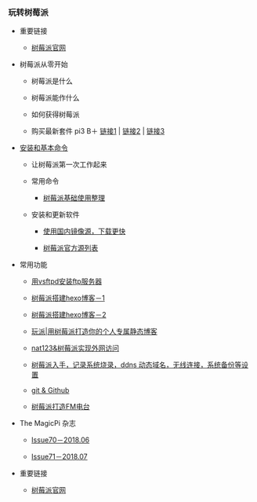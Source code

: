 ### 玩转树莓派

+ 重要链接

    + [树莓派官网](https://www.raspberrypi.org/)   
    
+ 树莓派从零开始

    + 树莓派是什么
  
    + 树莓派能作什么
  
    + 如何获得树莓派
  
    + 购买最新套件 pi3 B＋ [链接1](https://item.taobao.com/item.htm?spm=0.7095261.0.0.29491debwhELXl&id=565703159178&src=raspberrypi) | [链接2](https://item.taobao.com/item.htm?spm=a1z10.1-c.w4004-17579621303.18.68e52d28OXMtCt&id=558354832128&src=raspberrypi) | [链接3](https://item.taobao.com/item.htm?id=527576110046&src=raspberrypi)  
  

+ [安装和基本命令](MasterRaspberryPi.md)
    
    + 让树莓派第一次工作起来
    
    + 常用命令
    
        + [树莓派基础使用整理](https://blog.csdn.net/tiankongtiankong01/article/details/53856868/)
    
    + 安装和更新软件
    
        + [使用国内镜像源，下载更快](https://blog.csdn.net/sanguo112/article/details/71603438) 
    
        + [树莓派官方源列表](http://www.raspbian.org/RaspbianMirrors)

+ 常用功能
  
  + [用vsftpd安装ftp服务器](https://blog.csdn.net/c80486/article/details/8460854)
  
  + [树莓派搭建hexo博客－1](https://www.cnblogs.com/imapla/p/5532985.html)
  
  + [树莓派搭建hexo博客－2](https://www.cnblogs.com/imapla/p/5532991.html)
  
  + [玩派|用树莓派打造你的个人专属静态博客](http://www.21ic.com/evm/trick/201604/673043.htm)
  
  + [nat123&树莓派实现外网访问](https://blog.csdn.net/u012649162/article/details/53525066)

  + [树莓派入手，记录系统烧录，ddns 动态域名，无线连接，系统备份等设置 ](http://hi.ktsee.com/67.html)
  
  + [git & Github](https://www.cnblogs.com/schaepher/p/5561193.html)
  
  + [树莓派打造FM电台](https://www.cnblogs.com/zhuxiaoxi/p/8213643.html)

+ The MagicPi 杂志

  + [Issue70－2018.06](https://www.raspberrypi.org/magpi-issues/MagPi70.pdf)
  
   + [Issue71－2018.07](https://www.raspberrypi.org/magpi-issues/MagPi71.pdf)
+ 重要链接

  + [树莓派官网](https://www.raspberrypi.org/)
